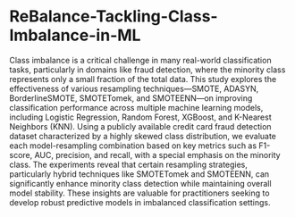 # ReBalance-Tackling-Class-Imbalance-in-ML
Class imbalance is a critical challenge in many real-world classification tasks, particularly in domains like fraud detection, where the minority class represents only a small fraction of the total data. This study explores the effectiveness of various resampling techniques—SMOTE, ADASYN, BorderlineSMOTE, SMOTETomek, and SMOTEENN—on improving classification performance across multiple machine learning models, including Logistic Regression, Random Forest, XGBoost, and K-Nearest Neighbors (KNN). Using a publicly available credit card fraud detection dataset characterized by a highly skewed class distribution, we evaluate each model-resampling combination based on key metrics such as F1-score, AUC, precision, and recall, with a special emphasis on the minority class. The experiments reveal that certain resampling strategies, particularly hybrid techniques like SMOTETomek and SMOTEENN, can significantly enhance minority class detection while maintaining overall model stability. These insights are valuable for practitioners seeking to develop robust predictive models in imbalanced classification settings.
